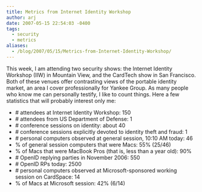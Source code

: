```yaml
---
title: Metrics from Internet Identity Workshop
author: arj
date: 2007-05-15 22:54:03 -0400
tags: 
  - security
  - metrics
aliases:
  - /blog/2007/05/15/Metrics-from-Internet-Identity-Workshop/
---
```

This week, I am attending two security shows: the Internet Identity Workshop (IIW) in Mountain View, and the CardTech show in San Francisco. Both of these venues offer contrasting views of the portable identity market, an area I cover professionally for Yankee Group. As many people who know me can personally testify, I like to count things. Here a few statistics that will probably interest only me:

<!--more-->

* \# attendees at Internet Identity Workshop: 150
* \# attendees from US Department of Defense: 1
* \# conference sessions on identity: about 40
* \# conference sessions explicitly devoted to identity theft and fraud: 1
* \# personal computers observed at general session, 10:10 AM today: 46
* % of general session computers that were Macs: 55% (25/46)
* % of Macs that were MacBook Pros (that is, less than a year old): 90%
* \# OpenID replying parties in November 2006: 550
* \# OpenID RPs today: 2500
* \# personal computers observed at Microsoft-sponsored working session on CardSpace: 14
* % of Macs at Microsoft session: 42% (6/14)
